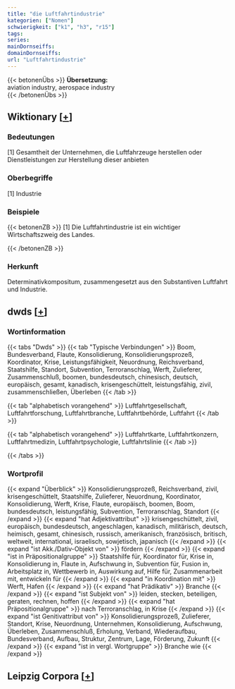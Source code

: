 ```yaml
---
title: "die Luftfahrtindustrie"
kategorien: ["Nomen"]
schwierigkeit: ["k1", "h3", "r15"]
tags:
series:
mainDornseiffs:
domainDornseiffs:
url: "Luftfahrtindustrie"
---
```


{{< betonenÜbs >}}
**Übersetzung:**  
aviation industry, aerospace industry  
{{< /betonenÜbs >}}

## Wiktionary [[+](https://de.wiktionary.org/wiki/Luftfahrtindustrie)]

### Bedeutungen
[1] Gesamtheit der Unternehmen, die Luftfahrzeuge herstellen oder Dienstleistungen zur Herstellung dieser anbieten  

### Oberbegriffe
[1] Industrie  

### Beispiele
{{< betonenZB >}}
[1] Die Luftfahrtindustrie ist ein wichtiger Wirtschaftszweig des Landes.  

{{< /betonenZB >}}
### Herkunft
Determinativkompositum, zusammengesetzt aus den Substantiven Luftfahrt und Industrie.  



## dwds [[+](https://www.dwds.de/wb/Luftfahrtindustrie)]

### Wortinformation
{{< tabs "Dwds" >}}
{{< tab "Typische Verbindungen" >}}
Boom, Bundesverband, Flaute, Konsolidierung, Konsolidierungsprozeß, Koordinator, Krise, Leistungsfähigkeit, Neuordnung, Reichsverband, Staatshilfe, Standort, Subvention, Terroranschlag, Werft, Zulieferer, Zusammenschluß, boomen, bundesdeutsch, chinesisch, deutsch, europäisch, gesamt, kanadisch, krisengeschüttelt, leistungsfähig, zivil, zusammenschließen, Überleben
{{< /tab >}}

{{< tab "alphabetisch vorangehend" >}}
Luftfahrtgesellschaft, Luftfahrtforschung, Luftfahrtbranche, Luftfahrtbehörde, Luftfahrt
{{< /tab >}}

{{< tab "alphabetisch vorangehend" >}}
Luftfahrtkarte, Luftfahrtkonzern, Luftfahrtmedizin, Luftfahrtpsychologie, Luftfahrtslinie
{{< /tab >}}

{{< /tabs >}}

### Wortprofil
{{< expand "Überblick" >}} Konsolidierungsprozeß, Reichsverband, zivil, krisengeschüttelt, Staatshilfe, Zulieferer, Neuordnung, Koordinator, Konsolidierung, Werft, Krise, Flaute, europäisch, boomen, Boom, bundesdeutsch, leistungsfähig, Subvention, Terroranschlag, Standort {{< /expand >}}
{{< expand "hat Adjektivattribut" >}} krisengeschüttelt, zivil, europäisch, bundesdeutsch, angeschlagen, kanadisch, militärisch, deutsch, heimisch, gesamt, chinesisch, russisch, amerikanisch, französisch, britisch, weltweit, international, israelisch, sowjetisch, japanisch {{< /expand >}}
{{< expand "ist Akk./Dativ-Objekt von" >}} fördern {{< /expand >}}
{{< expand "ist in Präpositionalgruppe" >}} Staatshilfe für, Koordinator für, Krise in, Konsolidierung in, Flaute in, Aufschwung in, Subvention für, Fusion in, Arbeitsplatz in, Wettbewerb in, Auswirkung auf, Hilfe für, Zusammenarbeit mit, entwickeln für {{< /expand >}}
{{< expand "in Koordination mit" >}} Werft, Hafen {{< /expand >}}
{{< expand "hat Prädikativ" >}} Branche {{< /expand >}}
{{< expand "ist Subjekt von" >}} leiden, stecken, beteiligen, geraten, rechnen, hoffen {{< /expand >}}
{{< expand "hat Präpositionalgruppe" >}} nach Terroranschlag, in Krise {{< /expand >}}
{{< expand "ist Genitivattribut von" >}} Konsolidierungsprozeß, Zulieferer, Standort, Krise, Neuordnung, Unternehmen, Konsolidierung, Aufschwung, Überleben, Zusammenschluß, Erholung, Verband, Wiederaufbau, Bundesverband, Aufbau, Struktur, Zentrum, Lage, Förderung, Zukunft {{< /expand >}}
{{< expand "ist in vergl. Wortgruppe" >}} Branche wie {{< /expand >}}

## Leipzig Corpora [[+](https://corpora.uni-leipzig.de/en/res?word=Luftfahrtindustrie&corpusId=deu_newscrawl-public_2018)]

